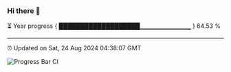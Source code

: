 ### Hi there 👋

⏳ Year progress { ███████████████████▁▁▁▁▁▁▁▁▁▁▁ } 64.53 %

---

⏰ Updated on Sat, 24 Aug 2024 04:38:07 GMT

![Progress Bar CI](https://github.com/IshwaranRudhara/GIT-ACTION/workflows/Progress%20Bar%20CI/badge.svg)
